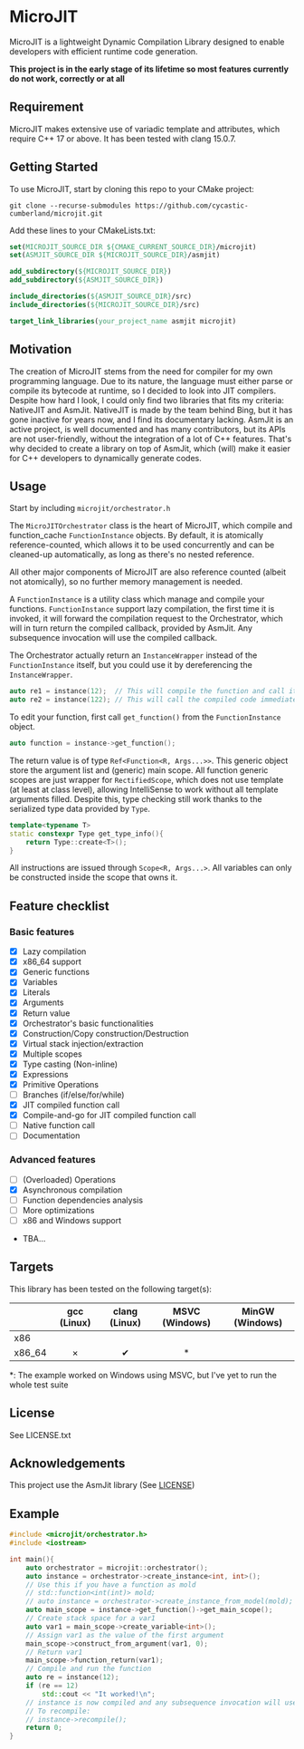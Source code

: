 # MicroJIT


MicroJIT is a lightweight Dynamic Compilation Library designed to enable developers
with efficient runtime code generation.

**This project is in the early stage of its lifetime so most features currently do not work, correctly or at all**

## Requirement

MicroJIT makes extensive use of variadic template and attributes, which require C++ 17 or above.
It has been tested with clang 15.0.7.

## Getting Started

To use MicroJIT, start by cloning this repo to your CMake project:

```shell
git clone --recurse-submodules https://github.com/cycastic-cumberland/microjit.git
```

Add these lines to your CMakeLists.txt:

```cmake
set(MICROJIT_SOURCE_DIR ${CMAKE_CURRENT_SOURCE_DIR}/microjit)
set(ASMJIT_SOURCE_DIR ${MICROJIT_SOURCE_DIR}/asmjit)

add_subdirectory(${MICROJIT_SOURCE_DIR})
add_subdirectory(${ASMJIT_SOURCE_DIR})

include_directories(${ASMJIT_SOURCE_DIR}/src)
include_directories(${MICROJIT_SOURCE_DIR}/src)

target_link_libraries(your_project_name asmjit microjit)
```


## Motivation

The creation of MicroJIT stems from the need for compiler for my own programming language.
Due to its nature, the language must either parse or compile its bytecode at runtime, so I decided to look
into JIT compilers. Despite how hard I look, I could only find two libraries that fits my criteria:
NativeJIT and AsmJit. NativeJIT is made by the team behind Bing, but it has gone inactive for years now,
and I find its documentary lacking. AsmJit is an active project, is well documented and has many contributors,
but its APIs are not user-friendly, without the integration of a lot of C++ features.
That's why decided to create a library on top of AsmJit, which (will) make it easier for C++ developers
to dynamically generate codes. 

## Usage

Start by including `microjit/orchestrator.h`

The `MicroJITOrchestrator` class is the heart of MicroJIT, which compile and function_cache `FunctionInstance` objects. By default, it is atomically reference-counted, which allows it to be used concurrently and can be cleaned-up automatically, as long as there's no nested reference.

All other major components of MicroJIT are also reference counted (albeit not atomically), so no further memory management is needed.

A `FunctionInstance` is a utility class which manage and compile your functions. `FunctionInstance` support lazy compilation, the first time it is invoked, it will forward the compilation request to the Orchestrator, which will in turn return the compiled callback, provided by AsmJit. Any subsequence invocation will use the compiled callback.

The Orchestrator actually return an `InstanceWrapper` instead of the `FunctionInstance` itself, but you could use it by dereferencing the `InstanceWrapper`.

```c++
auto re1 = instance(12);  // This will compile the function and call it
auto re2 = instance(122); // This will call the compiled code immediately
```

To edit your function, first call `get_function()` from the `FunctionInstance` object.

```c++
auto function = instance->get_function();
```

The return value is of type `Ref<Function<R, Args...>>`.
This generic object store the argument list and (generic) main scope.
All function generic scopes are just wrapper for `RectifiedScope`,
which does not use template (at least at class level),
allowing IntelliSense to work without all template arguments filled.
Despite this, type checking still work thanks to the serialized type data provided by `Type`.

```c++
template<typename T>
static constexpr Type get_type_info(){
    return Type::create<T>();
}
```

All instructions are issued through `Scope<R, Args...>`. All variables can only be constructed inside the scope that owns it.

## Feature checklist

### Basic features

- [x] Lazy compilation
- [x] x86_64 support
- [x] Generic functions
- [x] Variables
- [x] Literals
- [x] Arguments
- [x] Return value
- [x] Orchestrator's basic functionalities
- [x] Construction/Copy construction/Destruction
- [x] Virtual stack injection/extraction
- [x] Multiple scopes
- [x] Type casting (Non-inline)
- [x] Expressions
- [x] Primitive Operations
- [ ] Branches (if/else/for/while)
- [x] JIT compiled function call
- [x] Compile-and-go for JIT compiled function call
- [ ] Native function call
- [ ] Documentation

### Advanced features

- [ ] (Overloaded) Operations
- [x] Asynchronous compilation
- [ ] Function dependencies analysis
- [ ] More optimizations
- [ ] x86 and Windows support
- TBA...

## Targets

This library has been tested on the following target(s):

|        | gcc (Linux) | clang (Linux) | MSVC (Windows) | MinGW (Windows) |
|--------|:-----------:|:-------------:|:--------------:|-----------------|
| x86    |             |               |                |                 |
| x86_64 |   &#215;    |   &#10004;    |       *        |                 |

*: The example worked on Windows using MSVC, but I've yet to run the whole test suite

## License

See LICENSE.txt

## Acknowledgements

This project use the AsmJit library (See [LICENSE](https://github.com/asmjit/asmjit/blob/master/LICENSE.md))

## Example

```c++
#include <microjit/orchestrator.h>
#include <iostream>

int main(){
    auto orchestrator = microjit::orchestrator();
    auto instance = orchestrator->create_instance<int, int>();
    // Use this if you have a function as mold
    // std::function<int(int)> mold;
    // auto instance = orchestrator->create_instance_from_model(mold);
    auto main_scope = instance->get_function()->get_main_scope();
    // Create stack space for a var1
    auto var1 = main_scope->create_variable<int>();
    // Assign var1 as the value of the first argument
    main_scope->construct_from_argument(var1, 0);
    // Return var1
    main_scope->function_return(var1);
    // Compile and run the function
    auto re = instance(12);
    if (re == 12)
        std::cout << "It worked!\n";
    // instance is now compiled and any subsequence invocation will use the compiled function
    // To recompile:
    // instance->recompile();
    return 0;
}
```
